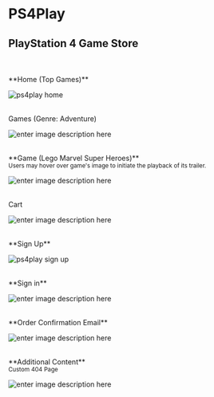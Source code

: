 **PS4Play**
=========
PlayStation 4 Game Store
------------------------------
<br />
<br />	
**Home (Top Games)**

![ps4play home](https://dl.dropboxusercontent.com/s/r8oc41g4taaeufu/home.png?dl=0)

<br />
Games (Genre: Adventure)

![enter image description here](https://dl.dropboxusercontent.com/s/20tpkw4yk9mx6go/adventure.png?dl=0)

<br />
**Game (Lego Marvel Super Heroes)**
<br />
<sub>Users may hover over game's image to initiate the playback of its trailer.</sub>

![enter image description here](https://dl.dropboxusercontent.com/s/ntxj2euhq4v15y2/game-view.png?dl=0)

<br />
Cart

![enter image description here](https://dl.dropboxusercontent.com/s/zzte0g74bokea4r/cart.png?dl=0)

<br />
**Sign Up**

![ps4play sign up](https://dl.dropboxusercontent.com/s/pjdoilfv27s2pt3/sign-up.png?dl=0)

<br />
**Sign in** 

![enter image description here](https://dl.dropboxusercontent.com/s/8fwt66dw4cmmh8i/sign-in.png?dl=0)

<br />
**Order Confirmation Email**

![enter image description here](https://dl.dropboxusercontent.com/s/34cvmsr57oz9dls/email.png?dl=0)

<br />
**Additional Content** 
<br />
<sub>Custom 404 Page</sub>

![enter image description here](https://dl.dropboxusercontent.com/s/6ofb0st7q48aq5a/page-not-found.png?dl=0)
